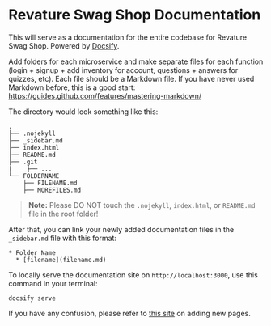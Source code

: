 # Revature Swag Shop Documentation

This will serve as a documentation for the entire codebase for Revature Swag Shop. Powered by [Docsify](https://docsify.js.org/).

Add folders for each microservice and make separate files for each function (login + signup + add inventory for account, questions + answers for quizzes, etc). Each file should be a Markdown file. If you have never used Markdown before, this is a good start: https://guides.github.com/features/mastering-markdown/

The directory would look something like this:
```
.
├── .nojekyll
├── _sidebar.md
├── index.html
├── README.md
├── .git
|    ├── ...
└── FOLDERNAME
    ├── FILENAME.md
    ├── MOREFILES.md
```
> **Note:** Please DO NOT touch the `.nojekyll`, `index.html`, or `README.md` file in the root folder!

After that, you can link your newly added documentation files in the `_sidebar.md` file with this format:
```
* Folder Name
  * [filename](filename.md)
``` 

To locally serve the documentation site on `http://localhost:3000`, use this command in your terminal:
```
docsify serve
```

If you have any confusion, please refer to [this site](https://docsify.js.org/#/more-pages) on adding new pages.
